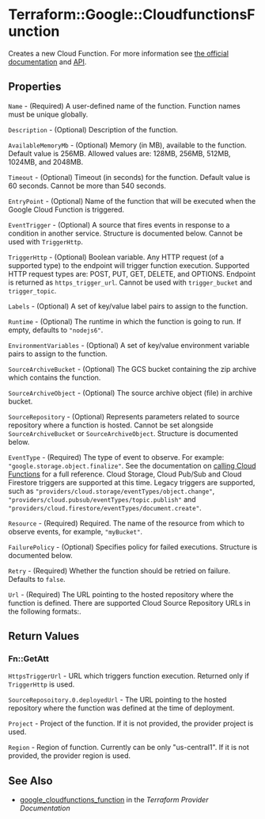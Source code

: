 # Terraform::Google::CloudfunctionsFunction

Creates a new Cloud Function. For more information see
[the official documentation](https://cloud.google.com/functions/docs/)
and
[API](https://cloud.google.com/functions/docs/apis).

## Properties

`Name` - (Required) A user-defined name of the function. Function names must be unique globally.

`Description` - (Optional) Description of the function.

`AvailableMemoryMb` - (Optional) Memory (in MB), available to the function. Default value is 256MB. Allowed values are: 128MB, 256MB, 512MB, 1024MB, and 2048MB.

`Timeout` - (Optional) Timeout (in seconds) for the function. Default value is 60 seconds. Cannot be more than 540 seconds.

`EntryPoint` - (Optional) Name of the function that will be executed when the Google Cloud Function is triggered.

`EventTrigger` - (Optional) A source that fires events in response to a condition in another service. Structure is documented below. Cannot be used with `TriggerHttp`.

`TriggerHttp` - (Optional) Boolean variable. Any HTTP request (of a supported type) to the endpoint will trigger function execution. Supported HTTP request types are: POST, PUT, GET, DELETE, and OPTIONS. Endpoint is returned as `https_trigger_url`. Cannot be used with `trigger_bucket` and `trigger_topic`.

`Labels` - (Optional) A set of key/value label pairs to assign to the function.

`Runtime` - (Optional) The runtime in which the function is going to run. If empty, defaults to `"nodejs6"`.

`EnvironmentVariables` - (Optional) A set of key/value environment variable pairs to assign to the function.

`SourceArchiveBucket` - (Optional) The GCS bucket containing the zip archive which contains the function.

`SourceArchiveObject` - (Optional) The source archive object (file) in archive bucket.

`SourceRepository` - (Optional) Represents parameters related to source repository where a function is hosted. Cannot be set alongside `SourceArchiveBucket` or `SourceArchiveObject`. Structure is documented below.

`EventType` - (Required) The type of event to observe. For example: `"google.storage.object.finalize"`. See the documentation on [calling Cloud Functions](https://cloud.google.com/functions/docs/calling/) for a full reference. Cloud Storage, Cloud Pub/Sub and Cloud Firestore triggers are supported at this time. Legacy triggers are supported, such as `"providers/cloud.storage/eventTypes/object.change"`, `"providers/cloud.pubsub/eventTypes/topic.publish"` and `"providers/cloud.firestore/eventTypes/document.create"`.

`Resource` - (Required) Required. The name of the resource from which to observe events, for example, `"myBucket"`.

`FailurePolicy` - (Optional) Specifies policy for failed executions. Structure is documented below.

`Retry` - (Required) Whether the function should be retried on failure. Defaults to `false`.

`Url` - (Required) The URL pointing to the hosted repository where the function is defined. There are supported Cloud Source Repository URLs in the following formats:.


## Return Values

### Fn::GetAtt

`HttpsTriggerUrl` - URL which triggers function execution. Returned only if `TriggerHttp` is used.

`SourceReposoitory.0.deployedUrl` - The URL pointing to the hosted repository where the function was defined at the time of deployment.

`Project` - Project of the function. If it is not provided, the provider project is used.

`Region` - Region of function. Currently can be only "us-central1". If it is not provided, the provider region is used.

## See Also

* [google_cloudfunctions_function](https://www.terraform.io/docs/providers/google/r/cloudfunctions_function.html) in the _Terraform Provider Documentation_